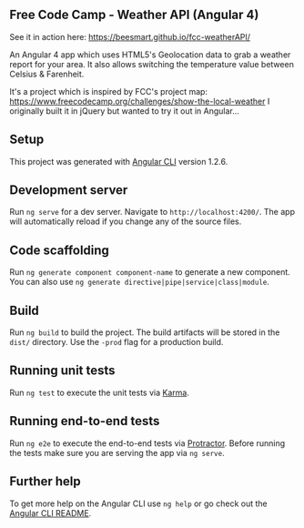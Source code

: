 ## Free Code Camp - Weather API (Angular 4)

See it in action here: https://beesmart.github.io/fcc-weatherAPI/

An Angular 4 app which uses HTML5's Geolocation data to grab a weather report for your area. It also allows switching the temperature value between Celsius & Farenheit.

It's a project which is inspired by FCC's project map: https://www.freecodecamp.org/challenges/show-the-local-weather
I originally built it in jQuery but wanted to try it out in Angular...

## Setup

This project was generated with [Angular CLI](https://github.com/angular/angular-cli) version 1.2.6.

## Development server

Run `ng serve` for a dev server. Navigate to `http://localhost:4200/`. The app will automatically reload if you change any of the source files.

## Code scaffolding

Run `ng generate component component-name` to generate a new component. You can also use `ng generate directive|pipe|service|class|module`.

## Build

Run `ng build` to build the project. The build artifacts will be stored in the `dist/` directory. Use the `-prod` flag for a production build.

## Running unit tests

Run `ng test` to execute the unit tests via [Karma](https://karma-runner.github.io).

## Running end-to-end tests

Run `ng e2e` to execute the end-to-end tests via [Protractor](http://www.protractortest.org/).
Before running the tests make sure you are serving the app via `ng serve`.

## Further help

To get more help on the Angular CLI use `ng help` or go check out the [Angular CLI README](https://github.com/angular/angular-cli/blob/master/README.md).
